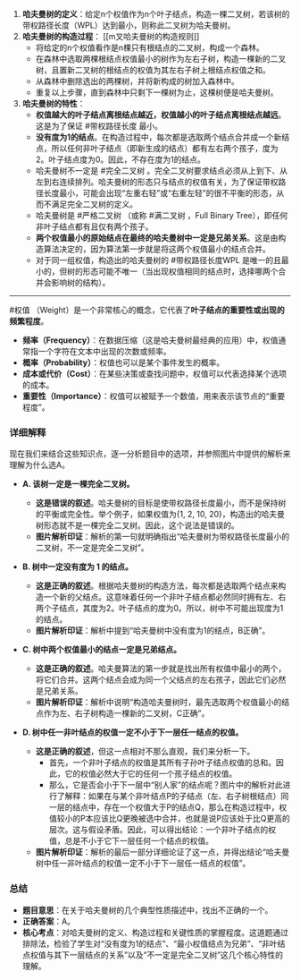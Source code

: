 
1.  **哈夫曼树的定义**：给定n个权值作为n个叶子结点，构造一棵二叉树，若该树的带权路径长度（WPL）达到最小，则称此二叉树为哈夫曼树。
2.  **哈夫曼树的构造过程**： [[m叉哈夫曼树的构造规则]]
    *   将给定的n个权值看作是n棵只有根结点的二叉树，构成一个森林。
    *   在森林中选取两棵根结点权值最小的树作为左右子树，构造一棵新的二叉树，且置新二叉树的根结点的权值为其左右子树上根结点权值之和。
    *   从森林中删除选出的两棵树，并将新构成的树加入森林中。
    *   重复以上步骤，直到森林中只剩下一棵树为止，这棵树便是哈夫曼树。
3.  **哈夫曼树的特性**：
    *   **权值越大的叶子结点离根结点越近，权值越小的叶子结点离根结点越远**。这是为了保证 #带权路径长度 最小。
    *   **没有度为1的结点**。在构造过程中，每次都是选取两个结点合并成一个新结点，所以任何非叶子结点（即新生成的结点）都有左右两个孩子，度为2。叶子结点度为0。因此，不存在度为1的结点。
    *   哈夫曼树不一定是 #完全二叉树 。完全二叉树要求结点必须从上到下、从左到右连续排列。哈夫曼树的形态只与结点的权值有关，为了保证带权路径长度最小，可能会出现“左重右轻”或“右重左轻”的很不平衡的形态，从而不满足完全二叉树的定义。
    *  哈夫曼树是 #严格二叉树 （或称 #满二叉树 ，Full Binary Tree），即任何非叶子结点都有且仅有两个孩子。
    *   **两个权值最小的原始结点在最终的哈夫曼树中一定是兄弟关系**。这是由构造算法决定的，因为算法第一步就是将这两个权值最小的结点合并。
    *  对于同一组权值，构造出的哈夫曼树的  #带权路径长度WPL 是唯一的且最小的，但树的形态可能不唯一（当出现权值相同的结点时，选择哪两个合并会影响树的结构）。
----
#权值 （Weight）是一个非常核心的概念，它代表了**叶子结点的重要性或出现的频繁程度**。
- **频率（Frequency）**：在数据压缩（这是哈夫曼树最经典的应用）中，权值通常指一个字符在文本中出现的次数或频率。
- **概率（Probability）**：权值也可以是某个事件发生的概率。
- **成本或代价（Cost）**：在某些决策或查找问题中，权值可以代表选择某个选项的成本。
- **重要性（Importance）**：权值可以被赋予一个数值，用来表示该节点的“重要程度”。

### 详细解释

现在我们来结合这些知识点，逐一分析题目中的选项，并参照图片中提供的解析来理解为什么选A。

*   **A. 该树一定是一棵完全二叉树。**
    *   **这是错误的叙述**。哈夫曼树的目标是使带权路径长度最小，而不是保持树的平衡或完全性。举个例子，如果权值为{1, 2, 10, 20}，构造出的哈夫曼树形态就不是一棵完全二叉树。因此，这个说法是错误的。
    *   **图片解析印证**：解析的第一句就明确指出“哈夫曼树为带权路径长度最小的二叉树，不一定是完全二叉树”。

*   **B. 树中一定没有度为 1 的结点。**
    *   **这是正确的叙述**。根据哈夫曼树的构造方法，每次都是选取两个结点来构造一个新的父结点。这意味着任何一个非叶子结点都必然同时拥有左、右两个子结点，其度为2。叶子结点的度为0。所以，树中不可能出现度为1的结点。
    *   **图片解析印证**：解析中提到“哈夫曼树中没有度为1的结点，B正确”。

*   **C. 树中两个权值最小的结点一定是兄弟结点。**
    *   **这是正确的叙述**。哈夫曼算法的第一步就是找出所有权值中最小的两个，将它们合并。这两个结点会成为同一个父结点的左右孩子，因此它们必然是兄弟关系。
    *   **图片解析印证**：解析中说明“构造哈夫曼树时，最先选取两个权值最小的结点作为左、右子树构造一棵新的二叉树，C正确”。

*   **D. 树中任一非叶结点的权值一定不小于下一层任一结点的权值。**
    *   **这是正确的叙述**，但这一点相对不那么直观，我们来分析一下。
        *   首先，一个非叶子结点的权值是其所有子孙叶子结点权值的总和。因此，它的权值必然大于它的任何一个孩子结点的权值。
        *   那么，它是否会小于下一层中“别人家”的结点呢？图片中的解析对此进行了解释：如果在与某个非叶结点P的子结点（左、右子树根结点）同一层的结点中，存在一个权值大于P的结点Q，那么在构造过程中，权值较小的P本应该比Q更晚被选中合并，也就是说P应该处于比Q更高的层次。这与假设矛盾。因此，可以得出结论：一个非叶子结点的权值，总是不小于它下一层任何一个结点的权值。
    *   **图片解析印证**：解析的最后一部分详细论证了这一点，并得出结论“哈夫曼树中任一非叶结点的权值一定不小于下一层任一结点的权值”。

### 总结

*   **题目意思**：在关于哈夫曼树的几个典型性质描述中，找出不正确的一个。
*   **正确答案**：A。
*   **核心考点**：对哈夫曼树的定义、构造过程和关键性质的掌握程度。这道题通过排除法，检验了学生对“没有度为1的结点”、“最小权值结点为兄弟”、“非叶结点权值与其下一层结点的关系”以及“不一定是完全二叉树”这几个核心特性的理解。
